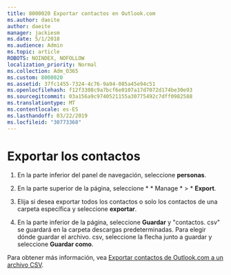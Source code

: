 ```yaml
---
title: 8000020 Exportar contactos en Outlook.com
ms.author: daeite
author: daeite
manager: jackiesm
ms.date: 5/1/2018
ms.audience: Admin
ms.topic: article
ROBOTS: NOINDEX, NOFOLLOW
localization_priority: Normal
ms.collection: Adm_O365
ms.custom: 8000020
ms.assetid: 37fc1455-7324-4c76-9a94-085a45e94c51
ms.openlocfilehash: f12f3308c9a7bcf6e0107a17d7072d174be30e93
ms.sourcegitcommit: 03a156a9c9740521155a30775492c7dff0982588
ms.translationtype: MT
ms.contentlocale: es-ES
ms.lasthandoff: 03/22/2019
ms.locfileid: "30773368"
---
```

# <a name="export-your-contacts"></a>Exportar los contactos

1. En la parte inferior del panel de navegación, seleccione **personas**.
    
2. En la parte superior de la página, seleccione * * Manage * \> * **Export**.
    
3. Elija si desea exportar todos los contactos o solo los contactos de una carpeta específica y seleccione **exportar**. 
    
4. En la parte inferior de la página, seleccione **Guardar** y "contactos. csv" se guardará en la carpeta descargas predeterminadas. Para elegir dónde guardar el archivo. csv, seleccione la flecha junto a guardar y seleccione **Guardar como**. 
    
Para obtener más información, vea [Exportar contactos de Outlook.com a un archivo CSV](https://go.microsoft.com/fwlink/p/?linkid=873137).
  

